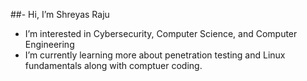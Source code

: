 ##- Hi, I’m Shreyas Raju
- I’m interested in Cybersecurity, Computer Science, and Computer Engineering
- I’m currently learning more about penetration testing and Linux fundamentals along with comptuer coding.

<!---
Shreyas-Raju2026/Shreyas-Raju2026 is a ✨ special ✨ repository because its `README.md` (this file) appears on your GitHub profile.
You can click the Preview link to take a look at your changes.
--->
